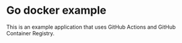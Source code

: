 # Go docker example

This is an example application that uses GitHub Actions and GitHub Container Registry.
